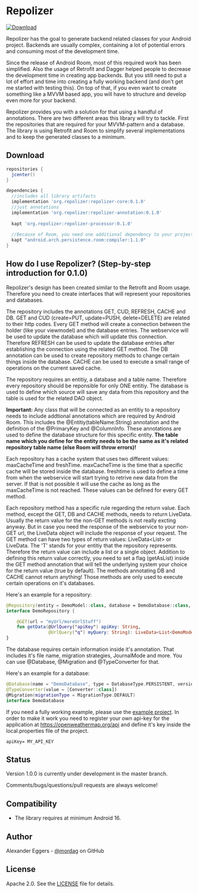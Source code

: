 Repolizer
=====
[![Download](https://api.bintray.com/packages/mordag/android/repolizer-core/images/download.svg) ](https://bintray.com/mordag/android/repolizer-core/_latestVersion)

Repolizer has the goal to generate backend related classes for your Android project. Backends are usually complex, containing a lot of potential errors and consuming most of the development time.

Since the release of Android Room, most of this required work has been simplified. Also the usage of Retrofit and Dagger helped people to decrease the development time in creating app backends. But you still need to put a lot of effort and time into creating a fully working backend (and don't get me started with testing this). On top of that, if you even want to create something like a MVVM based app, you will have to structure and develop even more for your backend. 

Repolizer provides you with a solution for that using a handful of annotations. There are two different areas this library will try to tackle. First the repositories that are required for your MVVM-pattern and a database. The library is using Retrofit and Room to simplify several implementations and to keep the generated classes to a minimum.

Download
--------
```gradle
repositories {
  jcenter()
}

dependencies {
  //includes all library artifacts
  implementation 'org.repolizer:repolizer-core:0.1.0'
  //just annotations
  implementation 'org.repolizer:repolizer-annotation:0.1.0'
  
  kapt 'org.repolizer:repolizer-processor:0.1.0'
  
  //Because of Room, you need one additional dependency to your project:
  kapt "android.arch.persistence.room:compiler:1.1.0"
}
```

How do I use Repolizer? (Step-by-step introduction for 0.1.0)
-------------------
Repolizer's design has been created similar to the Retrofit and Room usage. Therefore you need to create interfaces that will represent your repositories and databases.

The repository includes the annotations GET, CUD, REFRESH, CACHE and DB. GET and CUD (create=PUT, update=PUSH, delete=DELETE) are related to their http codes. Every GET method will create a connection between the holder (like your viewmodel) and the database entries. The webservice will be used to update the database which will update this connection. Therefore REFRESH can be used to update the database entries after establishing the connection using the related GET method. The DB annotation can be used to create repository methods to change certain things inside the database. CACHE can be used to execute a small range of operations on the current saved cache.

The repository requires an entitiy, a database and a table name. Therefore every repository should be reponsible for only ONE entitiy. The database is used to define which source will save any data from this repository and the table is used for the related DAO object. 

**Important:** Any class that will be connected as an entitiy to a repository needs to include addtional annotations which are required by Android Room. This includes the @Entitiy(tableName:String) annotation and the definition of the @PrimaryKey and @ColumnInfo. These annotations are used to define the database structure for this specific entity. **The table name which you define for the entity needs to be the same as it's related repository table name (else Room will throw errors)!**

Each repository has a cache system that uses two different values: maxCacheTime and freshTime. maxCacheTime is the time that a specific cache will be stored inside the database. freshtime is used to define a time from when the webservice will start trying to retrive new data from the server. If that is not possible it will use the cache as long as the maxCacheTime is not reached. These values can be defined for every GET method.

Each repository method has a specific rule regarding the return value. Each method, except the GET, DB and CACHE methods, needs to return LiveData<String>. Usually the return value for the non-GET methods is not really excting anyway. But in case you need the response of the webservice to your non-GET url, the LiveData object will include the response of your request. The GET method can have two types of return values: LiveData<List<T>> or LiveData<T>. The 'T' stands for your entitiy that the repository represents. Therefore the return value can include a list or a single object. Addition to defining this return value correctly, you need to set a flag (getAsList) inside the GET method annotation that will tell the underlying system your choice for the return value (true by default). The methods annotating DB and CACHE cannot return anything! Those methods are only used to execute certain operations on it's databases.

Here's an example for a repository:

```kotlin
@Repository(entity = DemoModel::class, database = DemoDatabase::class, tableName = "demo_table")
interface DemoRepository {

    @GET(url = "myUrl/moreUrlStuff")
    fun getData(@UrlQuery("apiKey") apiKey: String,
                @UrlQuery("q") myQuery: String): LiveData<List<DemoModel>>
}
```
The database requires certain information inside it's annotation. That includes it's file name, migration strategies, JournalMode and more. You can use @Database, @Migration and @TypeConverter for that.

Here's an example for a database:

```kotlin
@Database(name = "DemoDatabase", type = DatabaseType.PERSISTENT, version = 1)
@TypeConverter(value = [Converter::class])
@Migration(migrationType = MigrationType.DEFAULT)
interface DemoDatabase
```
If you need a fully working example, please use the [example project][3]. In order to make it work you need to register your own api-key for the application at https://openweathermap.org/api and define it's key inside the local.properties file of the project.

```
apiKey= MY_API_KEY
```

Status
------
Version 1.0.0 is currently under development in the master branch.

Comments/bugs/questions/pull requests are always welcome!

Compatibility
-------------

 * The library requires at minimum Android 16.

Author
------
Alexander Eggers - [@mordag][2] on GitHub

License
-------
Apache 2.0. See the [LICENSE][1] file for details.


[1]: https://github.com/Mordag/repolizer/blob/master/LICENSE
[2]: https://github.com/Mordag
[3]: https://github.com/Mordag/repolizer/tree/master/examples/src/main/java/org/demo/weatherapp
